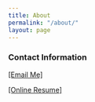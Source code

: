 ```yaml
---
title: About
permalink: "/about/"
layout: page
---
```


### Contact Information

[\[Email Me\]](mailto:matt@mrkunkel.com)

[\[Online Resume\]](http://resume.mrkunkel.com)